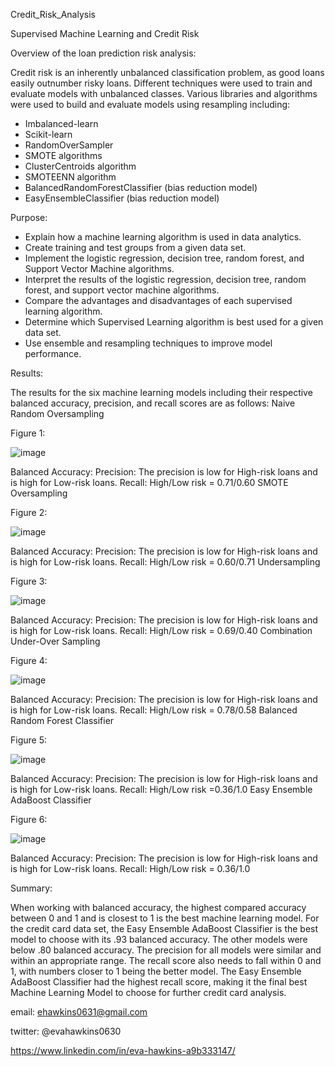 Credit_Risk_Analysis

Supervised Machine Learning and Credit Risk



Overview of the loan prediction risk analysis:


Credit risk is an inherently unbalanced classification problem, as good loans easily outnumber risky loans. Different techniques were used to train and evaluate models with unbalanced classes. Various libraries and algorithms were used to build and evaluate models using resampling including:


* Imbalanced-learn
* Scikit-learn
* RandomOverSampler
* SMOTE algorithms
* ClusterCentroids algorithm
* SMOTEENN algorithm
* BalancedRandomForestClassifier (bias reduction model)
* EasyEnsembleClassifier (bias reduction model)



Purpose:


* Explain how a machine learning algorithm is used in data analytics.
* Create training and test groups from a given data set.
* Implement the logistic regression, decision tree, random forest, and Support Vector Machine algorithms.
* Interpret the results of the logistic regression, decision tree, random forest, and support vector machine algorithms.
* Compare the advantages and disadvantages of each supervised learning algorithm.
* Determine which Supervised Learning algorithm is best used for a given data set.
* Use ensemble and resampling techniques to improve model performance.





Results:

The results for the six machine learning models including their respective balanced accuracy, precision, and recall scores are as follows:
Naive Random Oversampling


Figure 1:

![image](https://user-images.githubusercontent.com/101227930/183818055-9a5bbf61-b076-4db4-bf22-f9006cd178cb.png)


Balanced Accuracy: 
Precision: The precision is low for High-risk loans and is high for Low-risk loans.
Recall: High/Low risk = 0.71/0.60
SMOTE Oversampling




Figure 2:

![image](https://user-images.githubusercontent.com/101227930/183818080-bc6d6a1f-2abf-45d3-96b0-e296e7947409.png)


Balanced Accuracy: 
Precision: The precision is low for High-risk loans and is high for Low-risk loans.
Recall: High/Low risk = 0.60/0.71
Undersampling




Figure 3:

![image](https://user-images.githubusercontent.com/101227930/183818117-a0b0b9f9-0cc7-47c9-a793-e650f9e3653e.png)


Balanced Accuracy: 
Precision: The precision is low for High-risk loans and is high for Low-risk loans.
Recall: High/Low risk = 0.69/0.40
Combination Under-Over Sampling


Figure 4:

![image](https://user-images.githubusercontent.com/101227930/183818162-b333fa3b-db81-4d2d-9b3d-5710136a1634.png)



Balanced Accuracy: 
Precision: The precision is low for High-risk loans and is high for Low-risk loans.
Recall: High/Low risk = 0.78/0.58
Balanced Random Forest Classifier



Figure 5:

![image](https://user-images.githubusercontent.com/101227930/183818211-a591995b-b94e-40d3-98ba-19abd139e780.png)


Balanced Accuracy: 
Precision: The precision is low for High-risk loans and is high for Low-risk loans.
Recall: High/Low risk =0.36/1.0
Easy Ensemble AdaBoost Classifier



Figure 6:

![image](https://user-images.githubusercontent.com/101227930/183818251-55067370-7577-43e5-bc5c-1962c81b8a50.png)

Balanced Accuracy: 
Precision: The precision is low for High-risk loans and is high for Low-risk loans.
Recall: High/Low risk = 0.36/1.0



Summary:

When working with balanced accuracy, the highest compared accuracy between 0 and 1 and is closest to 1 is the best machine learning model. For the credit card data set, the Easy Ensemble AdaBoost Classifier is the best model to choose with its .93 balanced accuracy. The other models were below .80 balanced accuracy. The precision for all models were similar and within an appropriate range. The recall score also needs to fall within 0 and 1, with numbers closer to 1 being the better model. The Easy Ensemble AdaBoost Classifier had the highest recall score, making it the final best Machine Learning Model to choose for further credit card analysis.


email:  ehawkins0631@gmail.com

twitter: @evahawkins0630

https://www.linkedin.com/in/eva-hawkins-a9b333147/

